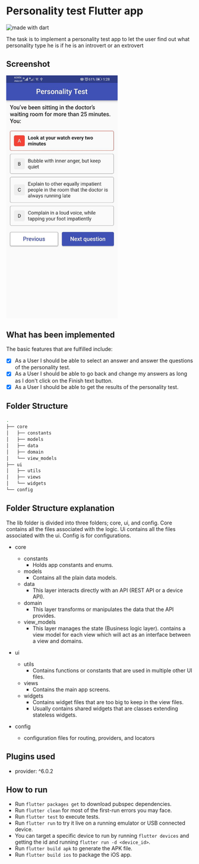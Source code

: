 # Personality test Flutter app

<img src="https://img.shields.io/badge/made%20with-dart-blue.svg" alt="made with dart">

The task is to implement a personality test app to let the user find out what personality type he is if he is an introvert or an extrovert

## Screenshot
<img src="https://github.com/Abdullah-Jacksi/personality_test_app/blob/master/assets/screenshot.png" width="300" />

## What has been implemented
The basic features that are fulfilled include:

- [x] As a User I should be able to select an answer and answer the questions of the personality test.
- [x] As a User I should be able to go back and change my answers as long as I don't click on the Finish text button.
- [x] As a User I should be able to get the results of the personality test.

## Folder Structure
```bash
.
├── core
│   ├── constants
│   ├── models
│   ├── data
│   ├── domain
│   └── view_models
├── ui
│   ├── utils
│   ├── views
│   └── widgets
└── config

```

## Folder Structure explanation
The lib folder is divided into three folders; core, ui, and config. Core contains all the files associated with the logic. Ui contains all the files associated with the ui. Config is for configurations.

* core
    * constants
        * Holds app constants and enums.
    * models
        * Contains all the plain data models.
    * data
        * This layer interacts directly with an API (REST API or a device API).
    * domain
        * This layer transforms or manipulates the data that the API provides.
    * view_models
        * This layer manages the state (Business logic layer). contains a view model for each view which will act as an interface between a view and domains.

* ui
    * utils
        * Contains functions or constants that are used in multiple other UI files.
    * views
        * Contains the main app screens.
    * widgets
        * Contains widget files that are too big to keep in the view files.
        * Usually contains shared widgets that are classes extending stateless widgets.

* config
    * configuration files for routing, providers, and locators


## Plugins used ##
- provider: ^6.0.2

## How to run ##
- Run `flutter packages get` to download pubspec dependencies.
- Run `flutter clean` for most of the first-run errors you may face.
- Run `flutter test` to execute tests.
- Run `flutter run` to try it live on a running emulator or USB connected device.
- You can target a specific device to run by running `flutter devices` and getting the id and running `flutter run -d <device_id>`.
- Run `flutter build apk` to generate the APK file.
- Run `flutter build ios` to package the iOS app.
